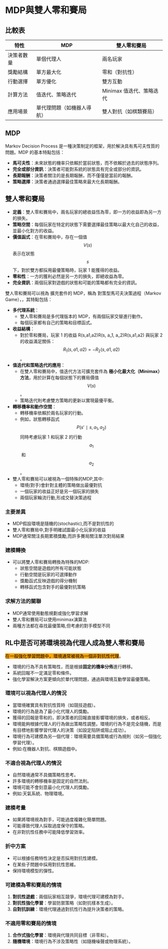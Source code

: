 # MDP與雙人零和賽局

## 比較表

| 特性    | MDP           | 雙人零和賽局           |
| ----- | ------------- | ---------------- |
| 決策者數量 | 單個代理人         | 兩名玩家             |
| 獎勵結構  | 單方最大化         | 零和（對抗性）          |
| 行動選擇  | 單方優化          | 雙方互動             |
| 計算方法  | 值迭代、策略迭代      | Minimax 值迭代、策略迭代 |
| 應用場景  | 單代理問題（如機器人導航） | 雙人對抗（如棋類賽局）      |

## MDP

Markov Decision Process 是一種決策制定的框架，用於解決具有馬可夫性質的問題。MDP 的基本特點包括：

* **馬可夫性**：未來狀態的機率只依賴於當前狀態，而不依賴於過去的狀態序列。
* **完全或部分資訊**：決策者可能對系統的狀態具有完全或部分的資訊。
* **長期報酬**：決策者關注的是長期報酬，而不僅僅是當前的報酬。
* **策略選擇**：決策者通過選擇最佳策略來最大化長期報酬。

## **雙人零和賽局**

* **定義**：雙人零和賽局中，兩名玩家的總收益恆為零，即一方的收益即為另一方的損失。
* **策略空間**：每個玩家在特定的狀態下需要選擇最佳策略以最大化自己的收益，並最小化對方的收益。
* **價值函式**：在零和賽局中，存在一個值 $$V(s)$$ 表示在狀態 $$s$$ 下，對於雙方都採用最優策略時，玩家 1 能獲得的收益。
* **零和性**：一方的獲利必然是另一方的損失，即總收益為零。
* **完全資訊**：兩個玩家對遊戲的狀態和可能的策略都有完全的資訊。

雙人零和賽局可以視為 擴充套件的 MDP，稱為 對策型馬可夫決策過程（Markov Game），，其特點包括：

* **多代理系統**：
  * 雙人零和賽局是多代理版本的 MDP，有兩個玩家交替進行動作。
  * 每個玩家都有自己的策略和目標函式。
* **收益結構**：
  * 對於零和賽局，玩家 1 的收益 R(s,a1,a2)R(s, a\_1, a\_2)R(s,a1​,a2​) 與玩家 2 的收益滿足關係： $$R_1(s,a1,a2)=−R_2(s,a1,a2)$$。
* **值迭代和策略迭代的應用**：
  * 在雙人零和賽局中，值迭代方法可擴充套件為 **極小化最大化（Minimax）方法**，用於計算在每個狀態下的賽局價值 $$V(s)$$。
  * 策略迭代則考慮雙方策略的更新以實現最優平衡。
* **轉移機率和動作空間**：
  * 轉移機率依賴於兩名玩家的行動。
  * 例如，狀態轉移函式 $$P(s′∣s,a_1,a_2)$$同時考慮玩家 1 和玩家 2 的行動 $$a_1$$​ 和 $$a_2$$​。
* 雙人零和賽局可以被視為一個特殊的MDP,其中:
  * 環境(對手)會針對主體的策略做出最優對抗
  * 一個玩家的收益正好是另一個玩家的損失
  * 兩個玩家輪流行動,形成交替決策過程

### 主要差異

* MDP假設環境是隨機的(stochastic),而不是對抗性的
* 雙人零和賽局中,對手明確試圖最小化玩家的收益
* MDP通常關注長期累積獎勵,而許多賽局關注單次對局結果

### 建模轉換

* 可以將雙人零和賽局轉換為特殊的MDP:
  * 狀態空間是遊戲的所有可能狀態
  * 行動空間是玩家的可選擇動作
  * 獎勵函式反映遊戲的得分機制
  * 轉移函式包含對手的最優對抗策略

### 求解方法的關聯

* MDP通常使用動態規劃或強化學習求解
* 雙人零和賽局可以使用minimax演算法
* 兩種方法都在尋找最優策略,但考慮的對手模型不同

## RL中是否可將環境視為代理人成為雙人零和賽局

<mark style="background-color:orange;">在一般強化學習問題中，環境通常被視為一個非對抗性代理</mark>。

* 環境的行為不具有策略性，而是根據**固定的機率分佈**進行轉移。
* 系統回報不一定滿足零和條件。
* 強化學習解決方案更傾向於單代理問題，通過與環境互動學習最優策略。

### 環境可以視為代理人的情況

* 當環境確實具有對抗性質時（如競技遊戲）。
* 環境的行為是為了最小化代理人的獎勵。
* 獲得的回報是零和的，即決策者的回報直接影響環境的損失，或者相反。
* 環境能夠根據代理人的行為做出策略性調整。環境的行為不是完全隨機，而是有目標地影響學習代理人的決策（如設定陷阱或阻止成功）。
* 環境行為可建模為另一個代理：環境需要具備策略或行為規則（如另一個強化學習代理）。
* 例如:在機器人對抗、棋類遊戲中。

### 不適合視為代理人的情況

* 自然環境通常不具備策略性思考。
* 許多環境的轉移機率是固定的自然法則。
* 環境可能不會刻意最小化代理人的獎勵。
* 例如:天氣系統、物理環境。

### 建模考量

* 如果將環境視為對手，可能過度複雜化簡單問題。
* 可能導致代理人採取過度保守的策略。
* 在非對抗性任務中可能降低學習效率。

### 折中方案

* 可以根據任務特性決定是否採用對抗性建模。
* 在某些子問題中採用對抗性思維。
* 保持環境模型的彈性。

### **可建模為零和賽局的情境**

1. **對抗性遊戲**：兩個玩家相互競爭，環境代理可建模為對手。
2. **對抗性強化學習**：學習防禦策略（如對抗樣本生成）。
3. **自對抗訓練**：環境代理通過對抗性行為提升決策者的策略。

### **不適用零和賽局的情境**

1. **合作式強化學習**：環境與代理共同目標（非零和）。
2. **隨機環境**：環境行為不涉及策略性（如隨機噪聲或物理系統）。
